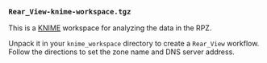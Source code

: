 ### `Rear_View-knime-workspace.tgz`

This is a [KNIME](https://knime.com/) workspace for analyzing the data in the RPZ.

Unpack it in your `knime_workspace` directory to create a `Rear_View` workflow. Follow the
directions to set the zone name and DNS server address.
